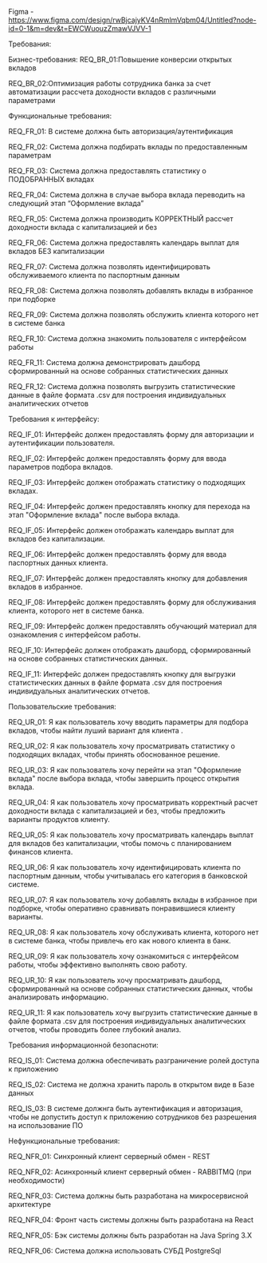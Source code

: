 Figma - https://www.figma.com/design/rwBjcajyKV4nRmlmVqbm04/Untitled?node-id=0-1&m=dev&t=EWCWuouzZmawVJVV-1

Требования: 

Бизнес-требования:
REQ_BR_01:Повышение конверсии открытых вкладов

REQ_BR_02:Оптимизация работы сотрудника банка за счет автоматизации рассчета доходности вкладов с различными параметрами

Функциональные требования:

  REQ_FR_01: В системе должна быть авторизация/аутентификация 

  REQ_FR_02: Система должна подбирать вклады по предоставленным параметрам
  
  REQ_FR_03: Система должна предоставлять статистику о ПОДОБРАННЫХ вкладах
  
  REQ_FR_04: Система должна в случае выбора вклада переводить на следующий этап “Оформление вклада”
  
  REQ_FR_05: Система должна производить КОРРЕКТНЫЙ рассчет доходности вклада с капитализацией и без
  
  REQ_FR_06: Система должна предоставлять календарь выплат для вкладов БЕЗ капитализации
  
  REQ_FR_07: Система должна позволять идентифицировать обслуживаемого клиента по паспортным данным 
  
  REQ_FR_08: Система должна позволять добавлять вклады в избранное при подборке
  
  REQ_FR_09: Система должна позволять обслужить клиента которого нет в системе банка
  
  REQ_FR_10: Система должна знакомить пользователя с интерфейсом работы 
  
  REQ_FR_11: Система должна демонстрировать дашборд сформированный на основе собранных статистических данных
  
  REQ_FR_12: Система должна позволять выгрузить статистические данные в файле формата .csv для построения индивидуальных аналитических отчетов
  

Требования к интерфейсу:

REQ_IF_01: Интерфейс должен предоставлять форму для авторизации и аутентификации пользователя.

REQ_IF_02: Интерфейс должен предоставлять форму для ввода параметров подбора вкладов.

REQ_IF_03: Интерфейс должен отображать статистику о подходящих вкладах.

REQ_IF_04: Интерфейс должен предоставлять кнопку для перехода на этап "Оформление вклада" после выбора вклада.

REQ_IF_05: Интерфейс должен отображать календарь выплат для вкладов без капитализации.

REQ_IF_06: Интерфейс должен предоставлять форму для ввода паспортных данных клиента.

REQ_IF_07: Интерфейс должен предоставлять кнопку для добавления вкладов в избранное.

REQ_IF_08: Интерфейс должен предоставлять форму для обслуживания клиента, которого нет в системе банка.

REQ_IF_09: Интерфейс должен предоставлять обучающий материал для ознакомления с интерфейсом работы.

REQ_IF_10: Интерфейс должен отображать дашборд, сформированный на основе собранных статистических данных.

REQ_IF_11: Интерфейс должен предоставлять кнопку для выгрузки статистических данных в файле формата .csv для построения индивидуальных аналитических отчетов.


Пользовательские требования:

REQ_UR_01: Я как пользователь хочу вводить параметры для подбора вкладов, чтобы найти луший вариант для клиента .

REQ_UR_02: Я как пользователь хочу просматривать статистику о подходящих вкладах, чтобы принять обоснованное решение.

REQ_UR_03: Я как пользователь хочу перейти на этап "Оформление вклада" после выбора вклада, чтобы завершить процесс открытия вклада.

REQ_UR_04: Я как пользователь хочу просматривать корректный расчет доходности вклада с капитализацией и без, чтобы предложить варианты продуктов клиенту.

REQ_UR_05: Я как пользователь хочу просматривать календарь выплат для вкладов без капитализации, чтобы помочь с планированием финансов клиента.

REQ_UR_06: Я как пользователь хочу идентифицировать клиента по паспортным данным, чтобы учитывалась его категория в банковской системе.

REQ_UR_07: Я как пользователь хочу добавлять вклады в избранное при подборке, чтобы оперативно сравнивать понравившиеся клиенту варианты.

REQ_UR_08: Я как пользователь хочу обслуживать клиента, которого нет в системе банка, чтобы привлечь его как нового клиента в банк.

REQ_UR_09: Я как пользователь хочу ознакомиться с интерфейсом работы, чтобы эффективно выполнять свою работу.

REQ_UR_10: Я как пользователь хочу просматривать дашборд, сформированный на основе собранных статистических данных, чтобы анализировать информацию.

REQ_UR_11: Я как пользователь хочу выгрузить статистические данные в файле формата .csv для построения индивидуальных аналитических отчетов, чтобы проводить более глубокий анализ.



Требования информационной безопасноти: 

REQ_IS_01: Система должна обеспечивать разграничение ролей доступа к приложению

REQ_IS_02: Система не должна хранить пароль в открытом виде в Базе данных

REQ_IS_03: В системе должнга быть аутентификация и авторизация, чтобы не допустить доступ к приложению сотрудников без разрешения на использование ПО

Нефункциональные требования:

REQ_NFR_01: Синхронный клиент серверный обмен - REST

REQ_NFR_02: Acинхронный клиент серверный обмен - RABBITMQ (при необходимости)

REQ_NFR_03: Система должны быть разработана на микросервисной архитектуре

REQ_NFR_04: Фронт часть системы должны быть разработана на React

REQ_NFR_05: Бэк системы должны быть разработан на Java Spring 3.X

REQ_NFR_06: Система должна использовать СУБД PostgreSql


